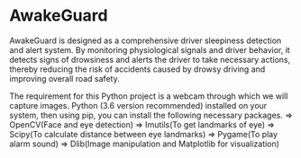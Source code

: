 # AwakeGuard
AwakeGuard is designed as a comprehensive driver sleepiness detection and alert system. By monitoring physiological signals and driver behavior, it detects signs of drowsiness and alerts the driver to take necessary actions, thereby reducing the risk of accidents caused by drowsy driving and improving overall road safety.

The requirement for this Python project is a webcam through which we will capture images.
Python (3.6 version recommended) installed on your system, then using pip, you can install the following necessary packages.
=> OpenCV(Face and eye detection)
=> Imutils(To get landmarks of eye)
=> Scipy(To calculate distance between eye landmarks)
=> Pygame(To play alarm sound)
=> Dlib(Image manipulation and Matplotlib for visualization)

